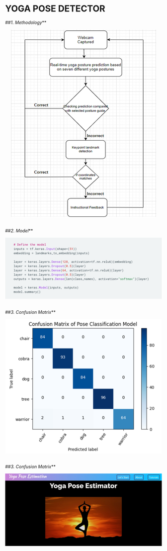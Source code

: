 # **YOGA POSE DETECTOR**
    
##_1. Methodology_**
<div align='center'>
  <img src='./media/Picture 1.png' alt='Getting the Data' />
</div><br>

##_2. Model_**
<div align='center'>
  <img src='./media/model.png' alt='Getting the Data' />
</div><br>


 ##_3. Confusion Matrix_**
<div align='center'>
  <img src='./media/confusion matrix.png' alt='Getting the Data' />
</div><br>                                  


##_3. Confusion Matrix_**
<div align='center'>
  <img src='./media/WhatsApp Image 2022-12-18 at 9.36.17 PM.jpeg' alt='Getting the Data' />
</div><br> 
